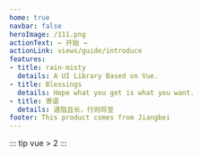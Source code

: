 ```yaml
---
home: true
navbar: false
heroImage: /111.png
actionText: ← 开始 →
actionLink: views/guide/introduce
features:
- title: rain-misty
  details: A UI Library Based on Vue.
- title: Blessings
  details: Hope what you get is what you want.
- title: 寄语
  details: 道阻且长，行则将至
footer: This product comes from Jiangbei
---
```

<ClientOnly>
::: tip
vue > 2
:::
</ClientOnly>